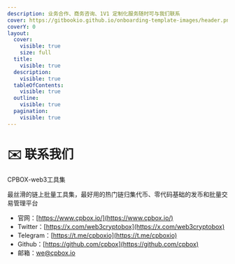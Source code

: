 ```yaml
---
description: 业务合作、商务咨询、1V1 定制化服务随时可与我们联系
cover: https://gitbookio.github.io/onboarding-template-images/header.png
coverY: 0
layout:
  cover:
    visible: true
    size: full
  title:
    visible: true
  description:
    visible: true
  tableOfContents:
    visible: true
  outline:
    visible: true
  pagination:
    visible: true
---
```


# ✉️ 联系我们

CPBOX-web3工具集

最丝滑的链上批量工具集，最好用的热门链归集代币、零代码基础的发币和批量交易管理平台

* 官网：[https://www.cpbox.io/](https://www.cpbox.io/)
* Twitter：[https://x.com/web3cryptobox](https://x.com/web3cryptobox)
* Telegram：[https://t.me/cpboxio](https://t.me/cpboxio)
* Github：[https://github.com/cpbox](https://github.com/cpbox)
* 邮箱：[we@cpbox.io](mailto:we@cpbox.io)
